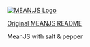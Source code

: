 [![MEAN.JS Logo](http://meanjs.org/img/logo-small.png)](http://meanjs.org/)

[Original MEANJS README](https://github.com/meanjs/mean)

MeanJS with salt & pepper

